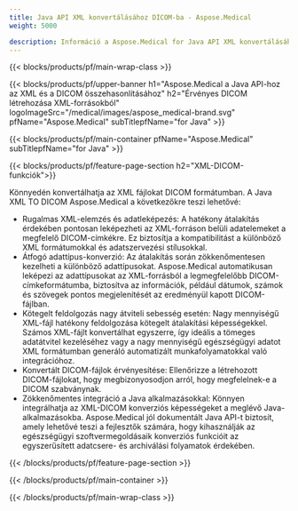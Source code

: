 ```yaml
---
title: Java API XML konvertálásához DICOM-ba - Aspose.Medical
weight: 5000

description: Információ a Aspose.Medical for Java API XML konvertálásához DICOM formátumba
---
```


{{< blocks/products/pf/main-wrap-class >}}

{{< blocks/products/pf/upper-banner h1="Aspose.Medical a Java API-hoz az XML és a DICOM összehasonlításához" h2="Érvényes DICOM létrehozása XML-forrásokból" logoImageSrc="/medical/images/aspose_medical-brand.svg" pfName="Aspose.Medical" subTitlepfName="for Java" >}}

{{< blocks/products/pf/main-container pfName="Aspose.Medical" subTitlepfName="for Java" >}}

{{< blocks/products/pf/feature-page-section h2="XML-DICOM-funkciók">}}

<p>Könnyedén konvertálhatja az XML fájlokat DICOM formátumban. A Java XML TO DICOM Aspose.Medical a következőkre teszi lehetővé:</p>

<ul>
<li>Rugalmas XML-elemzés és adatleképezés: A hatékony átalakítás érdekében pontosan leképezheti az XML-forráson belüli adatelemeket a megfelelő DICOM-címkékre. Ez biztosítja a kompatibilitást a különböző XML formátumokkal és adatszervezési stílusokkal.</li>
<li>Átfogó adattípus-konverzió: Az átalakítás során zökkenőmentesen kezelheti a különböző adattípusokat. Aspose.Medical automatikusan leképezi az adattípusokat az XML-forrásból a legmegfelelőbb DICOM-címkeformátumba, biztosítva az információk, például dátumok, számok és szövegek pontos megjelenítését az eredményül kapott DICOM-fájlban.</li>
<li>Kötegelt feldolgozás nagy átviteli sebesség esetén: Nagy mennyiségű XML-fájl hatékony feldolgozása kötegelt átalakítási képességekkel. Számos XML-fájlt konvertálhat egyszerre, így ideális a tömeges adatátvitel kezeléséhez vagy a nagy mennyiségű egészségügyi adatot XML formátumban generáló automatizált munkafolyamatokkal való integrációhoz.</li>
<li>Konvertált DICOM-fájlok érvényesítése: Ellenőrizze a létrehozott DICOM-fájlokat, hogy megbizonyosodjon arról, hogy megfelelnek-e a DICOM szabványnak.</li>
<li>Zökkenőmentes integráció a Java alkalmazásokkal: Könnyen integrálhatja az XML-DICOM konverziós képességeket a meglévő Java-alkalmazásokba. Aspose.Medical jól dokumentált Java API-t biztosít, amely lehetővé teszi a fejlesztők számára, hogy kihasználják az egészségügyi szoftvermegoldásaik konverziós funkcióit az egyszerűsített adatcsere- és archiválási folyamatok érdekében.</li>
</ul>

{{< /blocks/products/pf/feature-page-section >}}

{{< /blocks/products/pf/main-container >}}

{{< /blocks/products/pf/main-wrap-class >}}